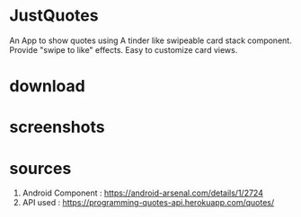# JustQuotes

An App to show quotes using A tinder like swipeable card stack component. Provide "swipe to like" effects. Easy to customize card views.

# download

# screenshots



# sources
1. Android Component : https://android-arsenal.com/details/1/2724
2. API used : https://programming-quotes-api.herokuapp.com/quotes/
